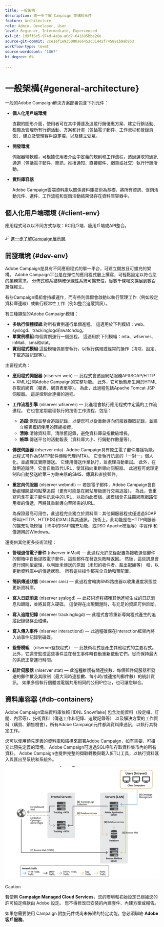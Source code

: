 ```yaml
---
title: 一般架構
description: 進一步了解 Campaign 架構和元件
feature: Architecture
role: Admin, Developer, User
level: Beginner, Intermediate, Experienced
exl-id: 1d9ff6c5-974d-4a8a-a0d7-641685bbe26e
source-git-commit: 2ce1ef1e935080a66452c31442f745891b9ab9b3
workflow-type: tm+mt
source-wordcount: '1067'
ht-degree: 6%

---
```


# 一般架構{#general-architecture}

一般的Adobe Campaign解決方案部署包含下列元件：

* **個人化用戶端環境**

   直觀的圖形介面，使用者可在其中傳達及追蹤行銷優惠方案、建立行銷活動、檢閱及管理所有行銷活動、方案和計畫（包括電子郵件、工作流程和登錄頁面）、建立及管理客戶設定檔，以及建立受眾。

* **開發環境**

   伺服器端軟體，可根據使用者介面中定義的規則和工作流程，透過選取的通訊通道（包括電子郵件、簡訊、推播通知、直接郵件、網頁或社交）執行行銷活動。

* **資料庫容器**

   Adobe Campaign雲端資料庫以關係資料庫技術為基礎，將所有資訊、促銷活動元件、選件、工作流程和促銷活動結果儲存在資料庫容器中。

## 個人化用戶端環境 {#client-env}

應用程式可以以不同方式存取：RC用戶端、瘦用戶端或API整合。

![](../assets/do-not-localize/glass.png) [進一步了解Campaign展示層](../start/ac-components.md).

## 開發環境 {#dev-env}

Adobe Campaign是具有不同應用程式的單一平台，可建立開放且可擴充的架構。 Adobe Campaign平台是在彈性的應用程式層上撰寫，可輕鬆設定以符合您的業務需求。 分佈式體系結構確保線性系統可擴充性，從數千條報文擴展到數百萬條報文。

有些Campaign模組會持續運作，而有些則偶爾會啟動以執行管理工作（例如設定資料庫連線）或執行經常性工作（例如整合追蹤資訊）。

有三種類型的Adobe Campaign模組：

* **多執行個體模組**:對所有實例運行單個進程。 這適用於下列模組：web、syslogd、trackinglogd和watchdog。
* **單實例模組**:每個實例運行一個進程。 這適用於下列模組：mta、wfserver、inMail、sms和stat。
* **實用程式模組**:這些模組偶爾會執行，以執行偶爾或經常的操作（清除、設定、下載追蹤記錄等）。

主要程式為：

* **應用程式伺服器** (nlserver web) — 此程式會透過網站服務API(SOAP/HTTP + XML)公開Adobe Campaign的完整功能。 此外，它可動態產生用於HTML存取的網頁（報表、網頁表單等）。 為此，此過程包括Apache Tomcat JSP伺服器。 這是控制台連接的過程。

* **工作流程引擎** (nlserver wfserver) — 此進程會執行應用程式中定義的工作流進程。 它也會定期處理執行的技術工作流程，包括：

   * **追蹤**:恢復並整合追蹤記錄，以便您可以從重新導向伺服器擷取記錄，並建立報表模組使用的匯總指標。
   * **清除**:清除資料庫，清除舊記錄，避免資料庫呈指數級增長。
   * **帳單**:傳送平台的活動報表（資料庫大小、行銷動作數量等）。

* **傳送伺服器** (nlserver mta)- Adobe Campaign具有原生電子郵件廣播功能。 此程式可作為SMTP郵件傳輸代理(MTA)。 它會執行訊息的「一對一」個人化，並處理其實際傳送。 它使用傳送作業執行，並處理自動重試。 此外，在啟用追蹤時，它會自動取代URL，使其指向重新導向伺服器。 此過程可處理定制和自動發送給第三方路由器的SMS、傳真和直接郵件。

* **重定向伺服器** (nlserver webmdl) — 若是電子郵件，Adobe Campaign會自動處理開啟和點擊追蹤（更有可能是在網站層級進行交易追蹤）。 為此，會重寫包含在電子郵件訊息中的URL，以指向此模組，該模組會先註冊網際網路使用者的傳遞，再將其重新導向至所需的URL。

   為保證最高可用性，此過程完全獨立於資料庫：其他伺服器程式僅透過SOAP呼叫(HTTP、HTTP(S)和XML)與其通訊。 技術上，此功能是在HTTP伺服器的擴充功能模組（IIS中的ISAPI擴充功能，或DSO Apache模組等）中實作 和僅適用於Windows。

還提供其他更多技術流程：

* **管理退信電子郵件** (nlserver inMail) — 此過程允許您從配置為接收退信郵件的郵箱中自動提取電子郵件，這些郵件在發送失敗時返回。 然後，這些訊息會進行規則型處理，以判斷未傳送的原因（未知的收件者、超出配額等） 和，以更新資料庫中的傳遞狀態。 所有這些操作都完全自動和預配置。

* **簡訊傳送狀態** (nlserver sms) — 此過程會輪詢SMS路由器以收集進度狀態並更新資料庫。

* **寫入日誌消息** (nlserver syslogd) — 此技術進程捕獲其他進程生成的日誌消息和跟蹤，並將其寫入硬碟。 這使得在出現問題時，有充足的資訊可供診斷。

* **寫入追蹤記錄** (nlserver trackinglogd) — 此程式會將重新導向程式產生的追蹤記錄儲存至磁碟。

* **寫入傳入事件** (nlserver interactiond) — 此過程確保在Interaction框架內將入站事件記錄到磁碟。

* **監督模組** （nlserver監視程式） — 此技術程式是產生其他程式的主要程式。 此外，它還會監控這些事件並在發生事件時自動重新啟動它們，從而保持最大的系統正常運行時間。

* **統計伺服器** (nlserver stat) — 此進程維護有關連接數、每個郵件伺服器所發送的郵件數及其限制（最大同時連接數、每小時/或連接的郵件數）的統計資訊。 如果多個執行個體或電腦共用相同的公用IP位址，也可讓您聯合。

## 資料庫容器 {#db-containers}

Adobe Campaign雲端資料庫依賴 [!DNL Snowflake] 包含功能資料（設定檔、訂閱、內容等）、技術資料（傳送工作和記錄、追蹤記錄等） 以及解決方案的工作資料（購買、銷售機會），所有Adobe Campaign元件都與資料庫通訊，以執行其特定工作。

您可以使用預先定義的資料庫和結構來部署Adobe Campaign，如有需要，可擴充此預先定義的環境。 Adobe Campaign可透過SQL呼叫存取資料集市內的所有資料。 Adobe Campaign也提供完整的擷取轉換與載入(ETL)工具，以執行資料匯入與匯出至系統和系統外。

![](assets/data-flow-diagram.png)


>[!CAUTION]
>
>若使用 **Campaign Managed Cloud Services**，您的環境和初始設定已根據您的許可協定條款由 Adobe 設定。 您不得修改已安裝的內建套件、內建方案或報告。
>
>如果您需要使用 Campaign 附加元件或尚未佈建的特定功能，您必須聯絡 **Adobe 客戶服務**。